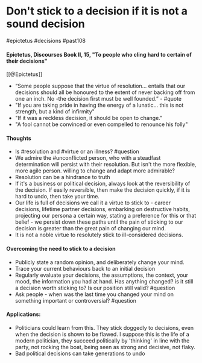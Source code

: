 # Don't stick to a decision if it is not a sound decision
#epictetus #decisions #past108 

#### Epictetus, Discourses Book II, 15, "To people who cling hard to certain of their decisions"

[[@Epictetus]]

- “Some people suppose that the virtue of resolution… entails that our decisions should all be honoured to the extent of never backing off from one an inch. No -the decision first must be well founded.” - #quote 
- "If you are taking pride in having the energy of a lunatic... this is not strength, but a kind of infirmity"
- "If it was a reckless decision, it should be open to change."
- "A fool cannot be convinced or even compelled to renounce his folly"

#### Thoughts
- Is #resolution and #virtue or an illness? #question
- We admire the #unconflicted person, who with a steadfast determination will persist with their resolution. But isn't the more flexible, more agile person. willing to change and adapt more admirable?
- Resolution can be a hindrance to truth
- If it's a business or political decision, always look at the reversibility of the decision. If easily reversible, then make the decision quickly, if it is hard to undo, then take your time.
- Our life is full of decisions we call it a virtue to stick to - career decisions, lifetime partner decisions, embarking on destructive habits, projecting our persona a certain way, stating a preference for this or that belief - we persist down these paths until the pain of sticking to our decision is greater than the great pain of changing our mind.
- It is not a noble virtue to resolutely stick to ill-considered decisions.

#### Overcoming the need to stick to a decision
- Publicly state a random opinion, and deliberately change your mind.
- Trace your current behaviours back to an initial decision
- Regularly evaluate your decisions, the assumptions, the context, your mood, the information you had at hand.  Has anything changed? is it still a decision worth sticking to? Is our position still valid? #question
- Ask people - when was the last time you changed your mind on something important or controversial? #question 

#### Applications:
- Politicians could learn from this. They stick doggedly to decisions, even when the decision is shown to be flawed. I suppose this is the life of a modern politician, they succeed politically by 'thinking' in line with the party, not rocking the boat, being seen as strong and decisive, not flaky.
- Bad political decisions can take generations to undo

